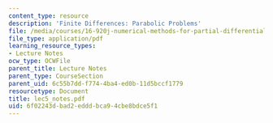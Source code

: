 ```yaml
---
content_type: resource
description: 'Finite Differences: Parabolic Problems'
file: /media/courses/16-920j-numerical-methods-for-partial-differential-equations-sma-5212-spring-2003/6f02243dbad2edddbca94cbe8bdce5f1_lec5_notes.pdf
file_type: application/pdf
learning_resource_types:
- Lecture Notes
ocw_type: OCWFile
parent_title: Lecture Notes
parent_type: CourseSection
parent_uid: 6c55b7dd-f774-4ba4-ed0b-11d5bccf1779
resourcetype: Document
title: lec5_notes.pdf
uid: 6f02243d-bad2-eddd-bca9-4cbe8bdce5f1
---
```

